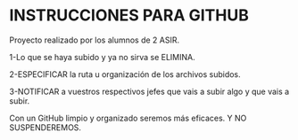 # INSTRUCCIONES PARA GITHUB
Proyecto realizado por  los alumnos de 2 ASIR.


1-Lo que se haya subido y ya no sirva se ELIMINA.

2-ESPECIFICAR la ruta u organización de los archivos subidos.

3-NOTIFICAR a vuestros respectivos jefes que vais a subir algo y que vais a subir.

Con un GitHub limpio y organizado seremos más eficaces. Y NO SUSPENDEREMOS.
